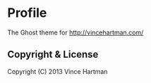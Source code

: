 # Profile

The Ghost theme for http://vincehartman.com/

## Copyright & License

Copyright (C) 2013 Vince Hartman